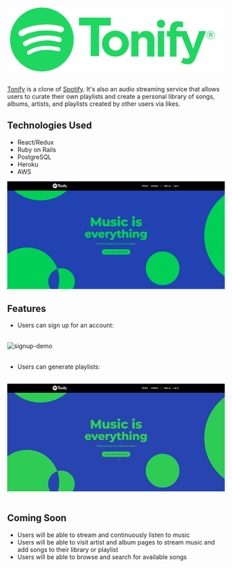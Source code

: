 <div align="center">
  <img src="app/assets/images/Tonify_RGB.png" alt="logo" width="500" style="vertical-align:middle">
</div>

<br>

[Tonify](https://tonify.herokyapp.com/#/) is a clone of [Spotify](https://www.spotify.com/). It's also an audio streaming service that allows users to curate their own playlists and create a personal library of songs, albums, artists, and playlists created by other users via likes.

## Technologies Used
- React/Redux
- Ruby on Rails
- PostgreSQL
- Heroku
- AWS

![Splash Page](https://github.com/pramirez23/Tonify/blob/main/app/assets/images/Tonify_Splash.png)

## Features

- Users can sign up for an account:

<br/>
<div><img src="/app/assets/images/signup_demo.gif" alt="signup-demo"></div>
<br/>

- Users can generate playlists:

<br/>
<div><img src="/app/assets/images/playlist_demo.gif" alt="playlist-demo"></div>
<br/>

## Coming Soon
- Users will be able to stream and continuously listen to music
- Users will be able to visit artist and album pages to stream music and add songs to their library or playlist
- Users will be able to browse and search for available songs
